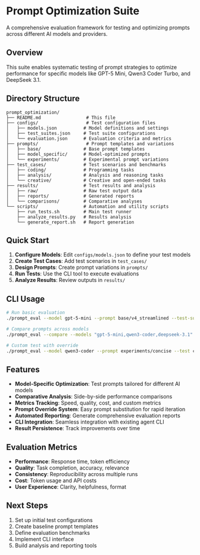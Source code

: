# Prompt Optimization Suite

A comprehensive evaluation framework for testing and optimizing prompts across different AI models and providers.

## Overview

This suite enables systematic testing of prompt strategies to optimize performance for specific models like GPT-5 Mini, Qwen3 Coder Turbo, and DeepSeek 3.1.

## Directory Structure

```
prompt_optimization/
├── README.md                 # This file
├── configs/                  # Test configuration files
│   ├── models.json          # Model definitions and settings
│   ├── test_suites.json     # Test suite configurations
│   └── evaluation.json      # Evaluation criteria and metrics
├── prompts/                  # Prompt templates and variations
│   ├── base/                # Base prompt templates
│   ├── model_specific/      # Model-optimized prompts
│   └── experiments/         # Experimental prompt variations
├── test_cases/              # Test scenarios and benchmarks
│   ├── coding/              # Programming tasks
│   ├── analysis/            # Analysis and reasoning tasks
│   └── creative/            # Creative and open-ended tasks
├── results/                 # Test results and analysis
│   ├── raw/                 # Raw test output data
│   ├── reports/             # Generated reports
│   └── comparisons/         # Comparative analyses
└── scripts/                 # Automation and utility scripts
    ├── run_tests.sh         # Main test runner
    ├── analyze_results.py   # Results analysis
    └── generate_report.sh   # Report generation
```

## Quick Start

1. **Configure Models**: Edit `configs/models.json` to define your test models
2. **Create Test Cases**: Add test scenarios in `test_cases/`
3. **Design Prompts**: Create prompt variations in `prompts/`
4. **Run Tests**: Use the CLI tool to execute evaluations
5. **Analyze Results**: Review outputs in `results/`

## CLI Usage

```bash
# Run basic evaluation
./prompt_eval --model gpt-5-mini --prompt base/v4_streamlined --test-suite coding

# Compare prompts across models
./prompt_eval --compare --models "gpt-5-mini,qwen3-coder,deepseek-3.1" --prompts "base/v4,optimized/model_specific"

# Custom test with override
./prompt_eval --model qwen3-coder --prompt experiments/concise --test custom_task.json --output results/experiment_1.json
```

## Features

- **Model-Specific Optimization**: Test prompts tailored for different AI models
- **Comparative Analysis**: Side-by-side performance comparisons
- **Metrics Tracking**: Speed, quality, cost, and custom metrics
- **Prompt Override System**: Easy prompt substitution for rapid iteration
- **Automated Reporting**: Generate comprehensive evaluation reports
- **CLI Integration**: Seamless integration with existing agent CLI
- **Result Persistence**: Track improvements over time

## Evaluation Metrics

- **Performance**: Response time, token efficiency
- **Quality**: Task completion, accuracy, relevance
- **Consistency**: Reproducibility across multiple runs
- **Cost**: Token usage and API costs
- **User Experience**: Clarity, helpfulness, format

## Next Steps

1. Set up initial test configurations
2. Create baseline prompt templates
3. Define evaluation benchmarks
4. Implement CLI interface
5. Build analysis and reporting tools